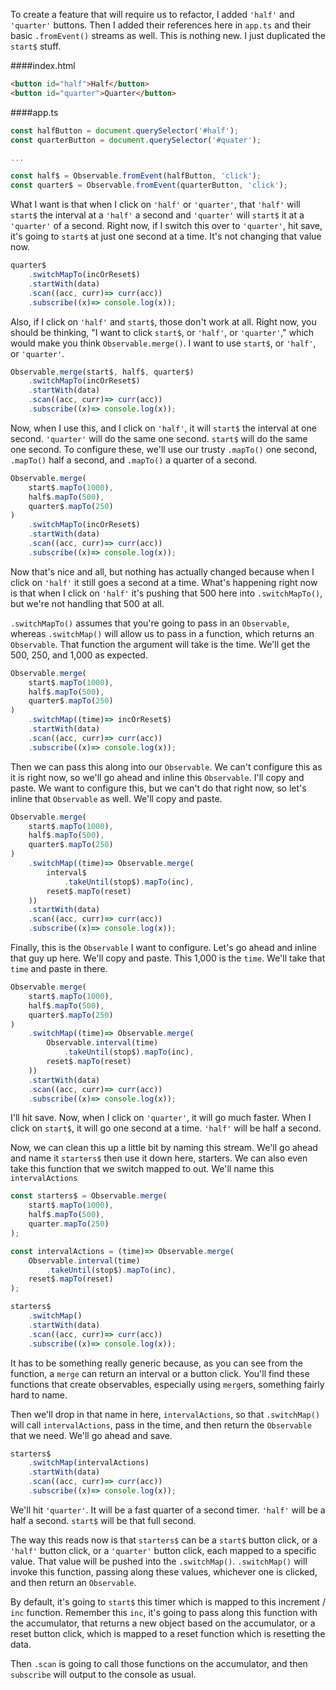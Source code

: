 To create a feature that will require us to refactor, I added `'half'` and `'quarter'` buttons. Then I added their references here in `app.ts` and their basic `.fromEvent()` streams as well. This is nothing new. I just duplicated the `start$` stuff.

####index.html
```html
<button id="half">Half</button>
<button id="quarter">Quarter</button>
```

####app.ts
```javascript
const halfButton = document.querySelector('#half');
const quarterButton = document.querySelector('#quater');

...

const half$ = Observable.fromEvent(halfButton, 'click');
const quarter$ = Observable.fromEvent(quarterButton, 'click');
```

What I want is that when I click on `'half'` or `'quarter'`, that `'half'` will `start$` the interval at a `'half'` a second and `'quarter'` will `start$` it at a `'quarter'` of a second. Right now, if I switch this over to `'quarter'`, hit save, it's going to `start$` at just one second at a time. It's not changing that value now.

```javascript
quarter$
	.switchMapTo(incOrReset$)
	.startWith(data)
	.scan((acc, curr)=> curr(acc))
	.subscribe((x)=> console.log(x));
```

Also, if I click on `'half'` and `start$`, those don't work at all. Right now, you should be thinking, "I want to click `start$`, or `'half'`, or `'quarter'`," which would make you think `Observable.merge()`. I want to use `start$`, or `'half'`, or `'quarter'`.

```javascript
Observable.merge(start$, half$, quarter$)
	.switchMapTo(incOrReset$)
	.startWith(data)
	.scan((acc, curr)=> curr(acc))
	.subscribe((x)=> console.log(x));
```

Now, when I use this, and I click on `'half'`, it will `start$` the interval at one second. `'quarter'` will do the same one second. `start$` will do the same one second. To configure these, we'll use our trusty `.mapTo()` one second, `.mapTo()` half a second, and `.mapTo()` a quarter of a second.

```javascript
Observable.merge(
	start$.mapTo(1000), 
	half$.mapTo(500), 
	quarter$.mapTo(250)
)
	.switchMapTo(incOrReset$)
	.startWith(data)
	.scan((acc, curr)=> curr(acc))
	.subscribe((x)=> console.log(x));
```

Now that's nice and all, but nothing has actually changed because when I click on `'half'` it still goes a second at a time. What's happening right now is that when I click on `'half'` it's pushing that 500 here into `.switchMapTo()`, but we're not handling that 500 at all.

`.switchMapTo()` assumes that you're going to pass in an `Observable`, whereas `.switchMap()` will allow us to pass in a function, which returns an `Observable`. That function the argument will take is the time. We'll get the 500, 250, and 1,000 as expected.

```javascript
Observable.merge(
	start$.mapTo(1000), 
	half$.mapTo(500), 
	quarter$.mapTo(250)
)
	.switchMap((time)=> incOrReset$)
	.startWith(data)
	.scan((acc, curr)=> curr(acc))
	.subscribe((x)=> console.log(x));
```

Then we can pass this along into our `Observable`. We can't configure this as it is right now, so we'll go ahead and inline this `Observable`. I'll copy and paste. We want to configure this, but we can't do that right now, so let's inline that `Observable` as well. We'll copy and paste.

```javascript
Observable.merge(
	start$.mapTo(1000), 
	half$.mapTo(500), 
	quarter$.mapTo(250)
)
	.switchMap((time)=> Observable.merge(
		interval$
			.takeUntil(stop$).mapTo(inc),
		reset$.mapTo(reset)
	))
	.startWith(data)
	.scan((acc, curr)=> curr(acc))
	.subscribe((x)=> console.log(x));
```

Finally, this is the `Observable` I want to configure. Let's go ahead and inline that guy up here. We'll copy and paste. This 1,000 is the `time`. We'll take that `time` and paste in there. 

```javascript
Observable.merge(
	start$.mapTo(1000), 
	half$.mapTo(500), 
	quarter$.mapTo(250)
)
	.switchMap((time)=> Observable.merge(
		Observable.interval(time)
			.takeUntil(stop$).mapTo(inc),
		reset$.mapTo(reset)
	))
	.startWith(data)
	.scan((acc, curr)=> curr(acc))
	.subscribe((x)=> console.log(x));
```

I'll hit save. Now, when I click on `'quarter'`, it will go much faster. When I click on `start$`, it will go one second at a time. `'half'` will be half a second.

Now, we can clean this up a little bit by naming this stream. We'll go ahead and name it `starters$` then use it down here, starters. We can also even take this function that we switch mapped to out. We'll name this `intervalActions`

```javascript
const starters$ = Observable.merge(
	start$.mapTo(1000),
	half$.mapTo(500),
	quarter.mapTo(250)
);

const intervalActions = (time)=> Observable.merge(
	Observable.interval(time)
		.takeUntil(stop$).mapTo(inc),
	reset$.mapTo(reset)
);

starters$
	.switchMap()
	.startWith(data)
	.scan((acc, curr)=> curr(acc))
	.subscribe((x)=> console.log(x));
```

It has to be something really generic because, as you can see from the function, a `merge` can return an interval or a button click. You'll find these functions that create observables, especially using `merge`rs, something fairly hard to name.

Then we'll drop in that name in here, `intervalActions`, so that `.switchMap()` will call `intervalActions`, pass in the time, and then return the `Observable` that we need. We'll go ahead and save.

```javascript
starters$
	.switchMap(intervalActions)
	.startWith(data)
	.scan((acc, curr)=> curr(acc))
	.subscribe((x)=> console.log(x));
```

We'll hit `'quarter'`. It will be a fast quarter of a second timer. `'half'` will be a half a second. `start$` will be that full second.

The way this reads now is that `starters$` can be a `start$` button click, or a `'half'` button click, or a `'quarter'` button click, each mapped to a specific value. That value will be pushed into the `.switchMap()`. `.switchMap()` will invoke this function, passing along these values, whichever one is clicked, and then return an `Observable`.

By default, it's going to `start$` this timer which is mapped to this increment / `inc` function. Remember this `inc`, it's going to pass along this function with the accumulator, that returns a new object based on the accumulator, or a reset button click, which is mapped to a reset function which is resetting the data.

Then `.scan` is going to call those functions on the accumulator, and then `subscribe` will output to the console as usual.